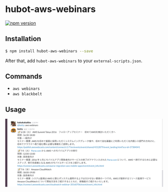 # hubot-aws-webinars

[![npm version](https://badge.fury.io/js/hubot-aws-webinars.svg)](https://badge.fury.io/js/hubot-aws-webinars)

## Installation

```sh
$ npm install hubot-aws-webinars --save
```

After that, add `hubot-aws-webinars` to your `external-scripts.json`.

## Commands

* `aws webinars`
* `aws blackbelt`

## Usage

![Usage](images/usage.png)
